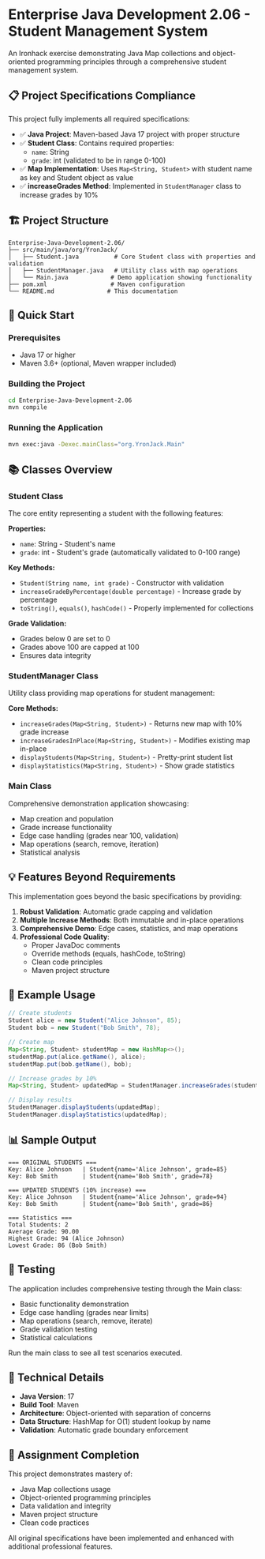 # Enterprise Java Development 2.06 - Student Management System

An Ironhack exercise demonstrating Java Map collections and object-oriented programming principles through a comprehensive student management system.

## 📋 Project Specifications Compliance

This project fully implements all required specifications:

- ✅ **Java Project**: Maven-based Java 17 project with proper structure
- ✅ **Student Class**: Contains required properties:
  - `name`: String
  - `grade`: int (validated to be in range 0-100)
- ✅ **Map Implementation**: Uses `Map<String, Student>` with student name as key and Student object as value
- ✅ **increaseGrades Method**: Implemented in `StudentManager` class to increase grades by 10%

## 🏗️ Project Structure

```
Enterprise-Java-Development-2.06/
├── src/main/java/org/YronJack/
│   ├── Student.java          # Core Student class with properties and validation
│   ├── StudentManager.java   # Utility class with map operations
│   └── Main.java            # Demo application showing functionality
├── pom.xml                  # Maven configuration
└── README.md               # This documentation
```

## 🚀 Quick Start

### Prerequisites
- Java 17 or higher
- Maven 3.6+ (optional, Maven wrapper included)

### Building the Project
```bash
cd Enterprise-Java-Development-2.06
mvn compile
```

### Running the Application
```bash
mvn exec:java -Dexec.mainClass="org.YronJack.Main"
```

## 📚 Classes Overview

### Student Class
The core entity representing a student with the following features:

**Properties:**
- `name`: String - Student's name
- `grade`: int - Student's grade (automatically validated to 0-100 range)

**Key Methods:**
- `Student(String name, int grade)` - Constructor with validation
- `increaseGradeByPercentage(double percentage)` - Increase grade by percentage
- `toString()`, `equals()`, `hashCode()` - Properly implemented for collections

**Grade Validation:**
- Grades below 0 are set to 0
- Grades above 100 are capped at 100
- Ensures data integrity

### StudentManager Class
Utility class providing map operations for student management:

**Core Methods:**
- `increaseGrades(Map<String, Student>)` - Returns new map with 10% grade increase
- `increaseGradesInPlace(Map<String, Student>)` - Modifies existing map in-place
- `displayStudents(Map<String, Student>)` - Pretty-print student list
- `displayStatistics(Map<String, Student>)` - Show grade statistics

### Main Class
Comprehensive demonstration application showcasing:
- Map creation and population
- Grade increase functionality
- Edge case handling (grades near 100, validation)
- Map operations (search, remove, iteration)
- Statistical analysis

## 💡 Features Beyond Requirements

This implementation goes beyond the basic specifications by providing:

1. **Robust Validation**: Automatic grade capping and validation
2. **Multiple Increase Methods**: Both immutable and in-place operations
3. **Comprehensive Demo**: Edge cases, statistics, and map operations
4. **Professional Code Quality**: 
   - Proper JavaDoc comments
   - Override methods (equals, hashCode, toString)
   - Clean code principles
   - Maven project structure

## 🎯 Example Usage

```java
// Create students
Student alice = new Student("Alice Johnson", 85);
Student bob = new Student("Bob Smith", 78);

// Create map
Map<String, Student> studentMap = new HashMap<>();
studentMap.put(alice.getName(), alice);
studentMap.put(bob.getName(), bob);

// Increase grades by 10%
Map<String, Student> updatedMap = StudentManager.increaseGrades(studentMap);

// Display results
StudentManager.displayStudents(updatedMap);
StudentManager.displayStatistics(updatedMap);
```

## 📊 Sample Output

```
=== ORIGINAL STUDENTS ===
Key: Alice Johnson   | Student{name='Alice Johnson', grade=85}
Key: Bob Smith       | Student{name='Bob Smith', grade=78}

=== UPDATED STUDENTS (10% increase) ===
Key: Alice Johnson   | Student{name='Alice Johnson', grade=94}
Key: Bob Smith       | Student{name='Bob Smith', grade=86}

=== Statistics ===
Total Students: 2
Average Grade: 90.00
Highest Grade: 94 (Alice Johnson)
Lowest Grade: 86 (Bob Smith)
```

## 🧪 Testing

The application includes comprehensive testing through the Main class:
- Basic functionality demonstration
- Edge case handling (grades near limits)
- Map operations (search, remove, iterate)
- Grade validation testing
- Statistical calculations

Run the main class to see all test scenarios executed.

## 🔧 Technical Details

- **Java Version**: 17
- **Build Tool**: Maven
- **Architecture**: Object-oriented with separation of concerns
- **Data Structure**: HashMap for O(1) student lookup by name
- **Validation**: Automatic grade boundary enforcement

## 📝 Assignment Completion

This project demonstrates mastery of:
- Java Map collections usage
- Object-oriented programming principles
- Data validation and integrity
- Maven project structure
- Clean code practices

All original specifications have been implemented and enhanced with additional professional features.
